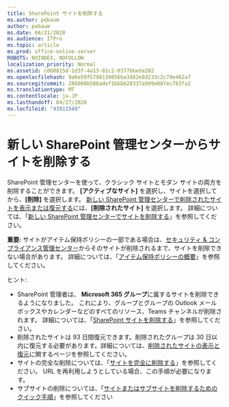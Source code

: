 ```yaml
---
title: SharePoint サイトを削除する
ms.author: pebaum
author: pebaum
ms.date: 04/21/2020
ms.audience: ITPro
ms.topic: article
ms.prod: office-online-server
ROBOTS: NOINDEX, NOFOLLOW
localization_priority: Normal
ms.assetid: c060815d-1d3f-4a13-81c2-0377bbeda202
ms.openlocfilehash: 9a6e59f5798130856ba3d82e8d233c2c79e462a7
ms.sourcegitcommit: 286000b588adef1bbbb28337a9d9e087ec783fa2
ms.translationtype: MT
ms.contentlocale: ja-JP
ms.lasthandoff: 04/27/2020
ms.locfileid: "43911549"
---
```

# <a name="delete-a-site-from-the-new-sharepoint-admin-center"></a>新しい SharePoint 管理センターからサイトを削除する

SharePoint 管理センターを使って、クラシック サイトとモダン サイトの両方を削除することができます。 **[アクティブなサイト]** を選択し、サイトを選択してから、**[削除]** を選択します。 [新しい SharePoint 管理センターで削除されたサイトを表示または復元する](https://docs.microsoft.com/sharepoint/view-and-restore-deleted-sites-in-new-admin-center)には、**[削除されたサイト]** を選択します。 詳細については、「[新しい SharePoint 管理センターでサイトを削除する](https://docs.microsoft.com/sharepoint/delete-site-collection#delete-a-site-in-the-new-sharepoint-admin-center)」を参照してください。

**重要:** サイトがアイテム保持ポリシーの一部である場合は、[セキュリティ &amp; コンプライアンス管理センター](https://protection.office.com/?rfr=AdminCenter#/homepage)からそのサイトが削除されるまで、サイトを削除できない場合があります。 詳細については、「[アイテム保持ポリシーの概要](https://docs.microsoft.com/office365/securitycompliance/retention-policies#content-in-onedrive-accounts-and-sharepoint-sites)」を参照してください。 

ヒント:
- SharePoint 管理者は、 **Microsoft 365 グループ**に属するサイトを削除できるようになりました。 これにより、グループとグループの Outlook メールボックスやカレンダーなどのすべてのリソース、Teams チャンネルが削除されます。 詳細については、「[SharePoint サイトを削除する](https://docs.microsoft.com/sharepoint/manage-sites-in-new-admin-center#delete-a-site)」を参照してください。
- 削除されたサイトは 93 日間復元できます。削除されたグループは 30 日以内に復元する必要があります。詳細については、[削除されたサイトの表示と復元](https://docs.microsoft.com/sharepoint/view-and-restore-deleted-sites-in-new-admin-center)に関するページを参照してください。
- サイトの完全な削除については、「[サイトを完全に削除する](https://docs.microsoft.com/sharepoint/delete-site-collection#permanently-delete-a-site)」を参照してください。 URL を再利用しようとしている場合、この手順が必要になります。 
- サブサイトの削除については、「[サイトまたはサブサイトを削除するためのクイック手順](https://support.office.com/article/Delete-a-SharePoint-site-or-subsite-bc37b743-0cef-475e-9a8c-8fc4d40179fb#__bkmkshortcut)」を参照してください
